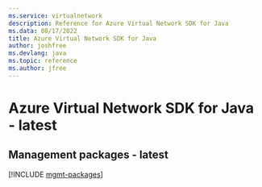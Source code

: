 ```yaml
---
ms.service: virtualnetwork
description: Reference for Azure Virtual Network SDK for Java
ms.data: 08/17/2022
title: Azure Virtual Network SDK for Java
author: joshfree
ms.devlang: java
ms.topic: reference
ms.author: jfree
---
```

# Azure Virtual Network SDK for Java - latest

## Management packages - latest
[!INCLUDE [mgmt-packages](virtual-network-mgmt-index.md)]